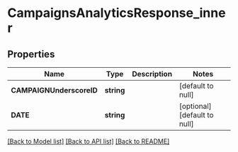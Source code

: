 # CampaignsAnalyticsResponse_inner

## Properties
Name | Type | Description | Notes
------------ | ------------- | ------------- | -------------
**CAMPAIGNUnderscoreID** | **string** |  | [default to null]
**DATE** | **string** |  | [optional] [default to null]

[[Back to Model list]](../README.md#documentation-for-models) [[Back to API list]](../README.md#documentation-for-api-endpoints) [[Back to README]](../README.md)


